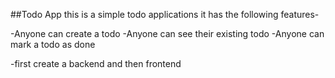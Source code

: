 ##Todo App
this is a simple todo applications
it has the following features-

-Anyone can create a todo
-Anyone can see their existing todo
-Anyone can mark a todo as done

-first create a backend and then frontend
